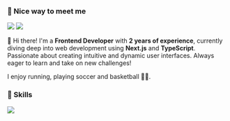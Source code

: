 ### 🤞 Nice way to meet me
<p>
  <a href="https://leedaeho1188.tistory.com/" target="_blank"><img src="https://img.shields.io/badge/Tech_Blog-DD0B78?style=flat-square&logo=GitHub%20Sponsors&logoColor=white"/></a>
  <a href="mailto:leedaeho1188@gmail.com" target="_blank"><img src="https://img.shields.io/badge/leedaeho1188@gmail.com-EA4335?style=flat-square&logo=Gmail&logoColor=white"/></a>
</p>

<p>
  👋 Hi there! I'm a <b>Frontend Developer</b> with <b>2 years of experience</b>, currently diving deep into web development using <b>Next.js</b> and <b>TypeScript</b>. Passionate about creating intuitive and dynamic user interfaces. Always eager to learn and take on new challenges!
</p>

<p>
  I enjoy running, playing soccer and basketball ⛹🏻.
</p>


### 💪 Skills
<p>
  <img src="https://img.shields.io/badge/React-61DAFB?style=flat-square&logo=React&logoColor=black"/>
</p>
